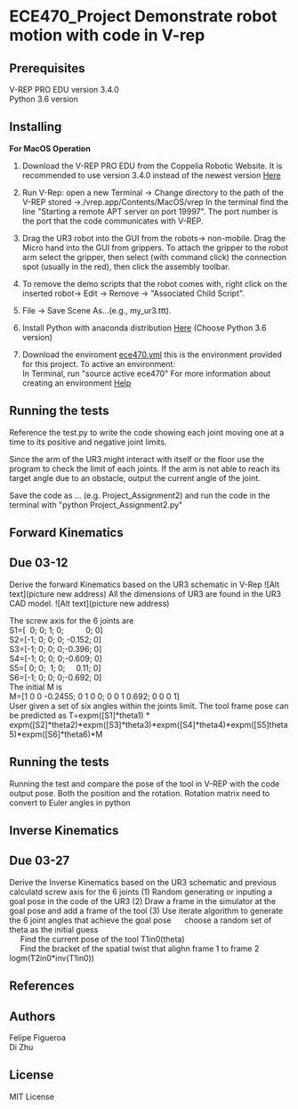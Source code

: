 # ECE470_Project Demonstrate robot motion with code in V-rep
## Prerequisites
V-REP PRO EDU version 3.4.0<br />
Python 3.6 version

## Installing
**For MacOS Operation** 

1. Download the V-REP PRO EDU from the Coppelia Robotic Website. It is recommended to use version 3.4.0 instead of the newest version
[Here](http://coppeliarobotics.com/files/V-REP_PRO_EDU_V3_4_0_Mac.zip)

2. Run V-Rep: open a new Terminal -> Change directory to the path of the V-REP stored ->./vrep.app/Contents/MacOS/vrep
In the terminal find the line "Starting a remote APT server on port 19997". The port number is
the port that the code communicates with V-REP.

3. Drag the UR3 robot into the GUI from the robots-> non-mobile. Drag the Micro hand into the GUI from 
grippers. To attach the gripper to the robot arm select the gripper, then select (with command click) the connection spot (usually in the red), then click the assembly toolbar.

4. To remove the demo scripts that the robot comes with, right click on the inserted robot-> Edit -> Remove 
-> "Associated Child Script".

5. File -> Save Scene As...(e.g., my_ur3.ttt). 

6. Install Python with anaconda distribution [Here](https://www.anaconda.com/download/#macos)
   (Choose Python 3.6 version)
   
7. Download the enviroment [ece470.yml](https://d1b10bmlvqabco.cloudfront.net/attach/jchxn1s6tkg20r/h6wx8zvddi8vt/je9d8omtib3t/ece470.yml)
   this is the environment provided for this project. To active an environment:<br />
   In Terminal, run "source active ece470" 
   For more information about creating an environment [Help](https://conda.io/docs/user-guide/tasks/manage-environments.html#creating-an-environment-from-an-environment-yml-file)
   
## Running the tests
Reference the test.py to write the code showing each joint moving one at a time to its positive and negative joint limits. 

Since the arm of the UR3 might interact with itself or the floor use the program to check the 
limit of each joints. If the arm is not able to reach its target angle due to an obstacle, output the current angle of the joint.

Save the code as ... (e.g. Project_Assignment2) and run the code in the terminal with "python Project_Assignment2.py"

   
## Forward Kinematics 
## Due 03-12
Derive the forward Kinematics based on the UR3 schematic in V-Rep
![Alt text](picture new address)
All the dimensions of UR3 are found in the UR3 CAD model.
![Alt text](picture new address)

The screw axis for the 6 joints are<br /> 
S1=[&nbsp;&nbsp;0;&nbsp;0;&nbsp;1;&nbsp;0;&nbsp;&nbsp;&nbsp;&nbsp;&nbsp;&nbsp;&nbsp;&nbsp;&nbsp;&nbsp;0;&nbsp;0]<br />
S2=[-1;&nbsp;0;&nbsp;0;&nbsp;0;&nbsp;-0.152;&nbsp;0]<br />
S3=[-1;&nbsp;0;&nbsp;0;&nbsp;0;-0.396;&nbsp;0]<br />
S4=[-1;&nbsp;0;&nbsp;0;&nbsp;0;-0.609;&nbsp;0]<br />
S5=[&nbsp;0;&nbsp;0;&nbsp;&nbsp;1;&nbsp;0;&nbsp;&nbsp;&nbsp;&nbsp;&nbsp;0.11;&nbsp;0]<br />
S6=[-1;&nbsp;0;&nbsp;0;&nbsp;0;-0.692;&nbsp;0]<br />
The initial M is<br />
M=[1 0 0   -0.2455; 0 1 0 0; 0 0 1 0.692; 0 0 0 1]<br />
User given a set of six angles within the joints limit. The tool frame pose can be predicted as 
T=expm([S1]*theta1) * expm([S2]*theta2)*expm([S3]*theta3)*expm([S4]*theta4)*expm([S5]theta5)*expm([S6]*theta6)*M

## Running the tests
Running the test and compare the pose of the tool in V-REP with the code output pose. Both the position and the rotation.
Rotation matrix need to convert to Euler angles in python

## Inverse Kinematics
## Due 03-27
Derive the Inverse Kinematics based on the UR3 schematic and previous calculatd screw axis for the 6 joints
(1) Random generating or inputing a goal pose in the code of the UR3
(2) Draw a frame in the simulator at the goal pose and add a frame of the tool
(3) Use iterate algorithm to generate the 6 joint angles that achieve the goal pose
&nbsp;&nbsp;&nbsp;&nbsp;&nbsp;choose a random set of theta as the initial guess<br />
&nbsp;&nbsp;&nbsp;&nbsp;&nbsp;Find the current pose of the tool T1in0(theta)<br />
&nbsp;&nbsp;&nbsp;&nbsp;&nbsp;Find the bracket of the spatial twist that alighn frame 1 to frame 2 logm(T2in0*inv(T1in0))

## References



## Authors
Felipe Figueroa<br />
Di Zhu

## License
MIT License
